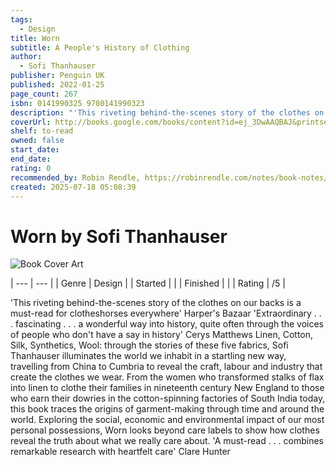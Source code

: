 ```yaml
---
tags:
  - Design
title: Worn
subtitle: A People's History of Clothing
author:
  - Sofi Thanhauser
publisher: Penguin UK
published: 2022-01-25
page_count: 267
isbn: 0141990325 9780141990323
description: "'This riveting behind-the-scenes story of the clothes on our backs is a must-read for clotheshorses everywhere' Harper's Bazaar 'Extraordinary . . . fascinating . . . a wonderful way into history, quite often through the voices of people who don't have a say in history' Cerys Matthews Linen, Cotton, Silk, Synthetics, Wool: through the stories of these five fabrics, Sofi Thanhauser illuminates the world we inhabit in a startling new way, travelling from China to Cumbria to reveal the craft, labour and industry that create the clothes we wear. From the women who transformed stalks of flax into linen to clothe their families in nineteenth century New England to those who earn their dowries in the cotton-spinning factories of South India today, this book traces the origins of garment-making through time and around the world. Exploring the social, economic and environmental impact of our most personal possessions, Worn looks beyond care labels to show how clothes reveal the truth about what we really care about. 'A must-read . . . combines remarkable research with heartfelt care' Clare Hunter"
coverUrl: http://books.google.com/books/content?id=ej_3DwAAQBAJ&printsec=frontcover&img=1&zoom=1&source=gbs_api
shelf: to-read
owned: false
start_date: 
end_date: 
rating: 0
recommended_by: Robin Rendle, https://robinrendle.com/notes/book-notes/
created: 2025-07-18 05:08:39
---
```


# Worn by Sofi Thanhauser

![Book Cover Art](http://books.google.com/books/content?id=ej_3DwAAQBAJ&printsec=frontcover&img=1&zoom=1&source=gbs_api)



| --- | --- |
| Genre | Design |
| Started |  |
| Finished |  |
| Rating | /5 |

'This riveting behind-the-scenes story of the clothes on our backs is a must-read for clotheshorses everywhere' Harper's Bazaar 'Extraordinary . . . fascinating . . . a wonderful way into history, quite often through the voices of people who don't have a say in history' Cerys Matthews Linen, Cotton, Silk, Synthetics, Wool: through the stories of these five fabrics, Sofi Thanhauser illuminates the world we inhabit in a startling new way, travelling from China to Cumbria to reveal the craft, labour and industry that create the clothes we wear. From the women who transformed stalks of flax into linen to clothe their families in nineteenth century New England to those who earn their dowries in the cotton-spinning factories of South India today, this book traces the origins of garment-making through time and around the world. Exploring the social, economic and environmental impact of our most personal possessions, Worn looks beyond care labels to show how clothes reveal the truth about what we really care about. 'A must-read . . . combines remarkable research with heartfelt care' Clare Hunter